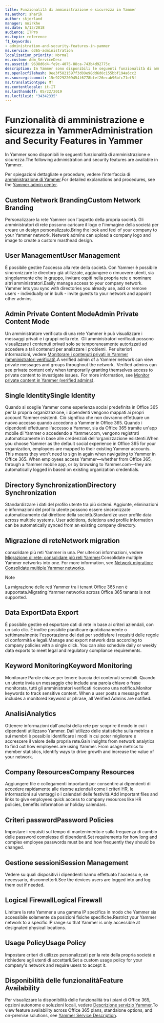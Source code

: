 ```yaml
---
title: Funzionalità di amministrazione e sicurezza in Yammer
ms.author: sharik
author: skjerland
manager: mnirkhe
ms.date: 6/13/2018
audience: ITPro
ms.topic: reference
f1_keywords:
- administration-and-security-features-in-yammer
ms.service: o365-administration
localization_priority: Normal
ms.custom: Adm_ServiceDesc
ms.assetid: 9638d6d4-fe9c-4075-88ca-743b4d92775c
description: In Yammer sono disponibili le seguenti funzionalità di amministrazione e sicurezza.
ms.openlocfilehash: 9ee3f5821597f3d09e98dd6d0c155bbf194a6cc2
ms.sourcegitcommit: 15e92292209454f6778bfef26ecab96bfc71ef5f
ms.translationtype: MT
ms.contentlocale: it-IT
ms.lasthandoff: 05/22/2019
ms.locfileid: "34342335"
---
```

# <a name="administration-and-security-features-in-yammer"></a><span data-ttu-id="67340-103">Funzionalità di amministrazione e sicurezza in Yammer</span><span class="sxs-lookup"><span data-stu-id="67340-103">Administration and Security Features in Yammer</span></span>

<span data-ttu-id="67340-104">In Yammer sono disponibili le seguenti funzionalità di amministrazione e sicurezza.</span><span class="sxs-lookup"><span data-stu-id="67340-104">The following administration and security features are available in Yammer.</span></span>
  
<span data-ttu-id="67340-105">Per spiegazioni dettagliate e procedure, vedere l'interfaccia di [amministrazione di Yammer](https://go.microsoft.com/fwlink/?LinkId=869688).</span><span class="sxs-lookup"><span data-stu-id="67340-105">For detailed explanations and procedures, see the [Yammer admin center](https://go.microsoft.com/fwlink/?LinkId=869688).</span></span>
  
## <a name="custom-network-branding"></a><span data-ttu-id="67340-106">Custom Network Branding</span><span class="sxs-lookup"><span data-stu-id="67340-106">Custom Network Branding</span></span>
<span data-ttu-id="67340-107"><a name="bkmk_CustomNetworkBranding"> </a></span><span class="sxs-lookup"><span data-stu-id="67340-107"></span></span>

<span data-ttu-id="67340-p101">Personalizzare la rete Yammer con l'aspetto della propria società. Gli amministratori di rete possono caricare il logo e l'immagine della società per creare un design personalizzato.</span><span class="sxs-lookup"><span data-stu-id="67340-p101">Bring the look and feel of your company to your Yammer network. Network admins can upload a company logo and image to create a custom masthead design.</span></span>
  
## <a name="user-management"></a><span data-ttu-id="67340-110">User Management</span><span class="sxs-lookup"><span data-stu-id="67340-110">User Management</span></span>
<span data-ttu-id="67340-111"><a name="bkmk_UserManagement"> </a></span><span class="sxs-lookup"><span data-stu-id="67340-111"></span></span>

<span data-ttu-id="67340-p102">È possibile gestire l'accesso alla rete della società. Con Yammer è possibile sincronizzare le directory già utilizzate, aggiungere o rimuovere utenti, sia singolarmente che in gruppo, invitare ospiti nella propria rete e nominare altri amministratori.</span><span class="sxs-lookup"><span data-stu-id="67340-p102">Easily manage access to your company network. Yammer lets you sync with directories you already use, add or remove users - individually or in bulk - invite guests to your network and appoint other admins.</span></span>
  
## <a name="admin-private-content-mode"></a><span data-ttu-id="67340-114">Admin Private Content Mode</span><span class="sxs-lookup"><span data-stu-id="67340-114">Admin Private Content Mode</span></span>
<span data-ttu-id="67340-115"><a name="bkmk_AdminPrivate"> </a></span><span class="sxs-lookup"><span data-stu-id="67340-115"></span></span>

<span data-ttu-id="67340-p103">Un amministratore verificato di una rete Yammer è può visualizzare i messaggi privati e i gruppi nella rete.  Gli amministratori verificati possono visualizzare i contenuti privati solo se temporaneamente autorizzati ad accedere a tali contenuti per analizzare i problemi.  Per ulteriori informazioni, vedere [Monitorare i contenuti privati in Yammer (amministratori verificati)](https://go.microsoft.com/fwlink/?LinkId=627479).</span><span class="sxs-lookup"><span data-stu-id="67340-p103">A verified admin of a Yammer network can view private messages and groups throughout the network.  Verified admins can see private content only when temporarily granting themselves access to private content to investigate issues.  For more information, see [Monitor private content in Yammer (verified admins)](https://go.microsoft.com/fwlink/?LinkId=627479).</span></span>
  
## <a name="single-identity"></a><span data-ttu-id="67340-119">Single Identity</span><span class="sxs-lookup"><span data-stu-id="67340-119">Single Identity</span></span>
<span data-ttu-id="67340-120"><a name="bkmk_o365_user_mapping"> </a></span><span class="sxs-lookup"><span data-stu-id="67340-120"></span></span>

<span data-ttu-id="67340-p104">Quando si sceglie Yammer come esperienza social predefinita in Office 365 per la propria organizzazione, i dipendenti vengono mappati ai propri account Yammer esistenti. Ciò significa che non dovranno effettuare un nuovo accesso quando accedono a Yammer in Office 365. Quando i dipendenti effettuano l'accesso a Yammer, sia da Office 365 tramite un'app mobile di Yammer o accedendo a Yammer.com, vengono registrati automaticamente in base alle credenziali dell'organizzazione esistenti.</span><span class="sxs-lookup"><span data-stu-id="67340-p104">When you choose Yammer as the default social experience in Office 365 for your organization, employees are mapped to their existing Yammer accounts. This means they won't need to sign in again when navigating to Yammer in Office 365. When employees access Yammer—whether from Office 365, through a Yammer mobile app, or by browsing to Yammer.com—they are automatically logged in based on existing organization credentials.</span></span>
  
## <a name="directory-synchronization"></a><span data-ttu-id="67340-124">Directory Synchronization</span><span class="sxs-lookup"><span data-stu-id="67340-124">Directory Synchronization</span></span>
<span data-ttu-id="67340-125"><a name="bkmk_DirectorySynchronization"> </a></span><span class="sxs-lookup"><span data-stu-id="67340-125"></span></span>

<span data-ttu-id="67340-p105">Standardizzare i dati del profilo utente tra più sistemi. Aggiunte, eliminazioni e informazioni del profilo utente possono essere sincronizzate automaticamente dal direttore della società.</span><span class="sxs-lookup"><span data-stu-id="67340-p105">Standardize user profile data across multiple systems. User additions, deletions and profile information can be automatically synced from an existing company directory.</span></span>
  
## <a name="network-migration"></a><span data-ttu-id="67340-128">Migrazione di rete</span><span class="sxs-lookup"><span data-stu-id="67340-128">Network migration</span></span>
<span data-ttu-id="67340-129"><a name="bkmk_NetworkMigration"> </a></span><span class="sxs-lookup"><span data-stu-id="67340-129"></span></span>

<span data-ttu-id="67340-p106">consolidare più reti Yammer in una. Per ulteriori informazioni, vedere [Migrazione di rete: consolidare più reti Yammer](https://go.microsoft.com/fwlink/?LinkID=617488).</span><span class="sxs-lookup"><span data-stu-id="67340-p106">Consolidate multiple Yammer networks into one. For more information, see [Network migration: Consolidate multiple Yammer networks](https://go.microsoft.com/fwlink/?LinkID=617488).</span></span>
  
> [!NOTE]
> <span data-ttu-id="67340-132">La migrazione delle reti Yammer tra i tenant Office 365 non è supportata.</span><span class="sxs-lookup"><span data-stu-id="67340-132">Migrating Yammer networks across Office 365 tenants is not supported.</span></span> 
  
## <a name="data-export"></a><span data-ttu-id="67340-133">Data Export</span><span class="sxs-lookup"><span data-stu-id="67340-133">Data Export</span></span>
<span data-ttu-id="67340-134"><a name="bkmk_DataExport"> </a></span><span class="sxs-lookup"><span data-stu-id="67340-134"></span></span>

<span data-ttu-id="67340-p107">È possibile gestire ed esportare dati di rete in base ai criteri aziendali, con un solo clic. È inoltre possibile pianificare quotidianamente o settimanalmente l'esportazione dei dati per soddisfare i requisiti delle regole di conformità e legali.</span><span class="sxs-lookup"><span data-stu-id="67340-p107">Manage and export network data according to company policies with a single click. You can also schedule daily or weekly data exports to meet legal and regulatory compliance requirements.</span></span>
  
## <a name="keyword-monitoring"></a><span data-ttu-id="67340-137">Keyword Monitoring</span><span class="sxs-lookup"><span data-stu-id="67340-137">Keyword Monitoring</span></span>
<span data-ttu-id="67340-138"><a name="bkmk_KeywordMonitoring"> </a></span><span class="sxs-lookup"><span data-stu-id="67340-138"></span></span>

<span data-ttu-id="67340-p108">Monitorare Parole chiave per tenere traccia dei contenuti sensibili. Quando un utente invia un messaggio che include una parola chiave o frase monitorata, tutti gli amministratori verificati ricevono una notifica.</span><span class="sxs-lookup"><span data-stu-id="67340-p108">Monitor keywords to track sensitive content. When a user posts a message that includes a monitored keyword or phrase, all Verified Admins are notified.</span></span>
  
## <a name="analytics"></a><span data-ttu-id="67340-141">Analisi</span><span class="sxs-lookup"><span data-stu-id="67340-141">Analytics</span></span>
<span data-ttu-id="67340-142"><a name="bkmk_Analytics"> </a></span><span class="sxs-lookup"><span data-stu-id="67340-142"></span></span>

<span data-ttu-id="67340-p109">Ottenere informazioni dall'analisi della rete per scoprire il modo in cui i dipendenti utilizzano Yammer. Dall'utilizzo delle statistiche sulla metrica e sui membri è possibile identificare i modi in cui poter migliorare e accrescere il valore della propria rete.</span><span class="sxs-lookup"><span data-stu-id="67340-p109">Gain insights from network analytics to find out how employees are using Yammer. From usage metrics to member statistics, identify ways to drive growth and increase the value of your network.</span></span>
  
## <a name="company-resources"></a><span data-ttu-id="67340-145">Company Resources</span><span class="sxs-lookup"><span data-stu-id="67340-145">Company Resources</span></span>
<span data-ttu-id="67340-146"><a name="bkmk_CompanyResources"> </a></span><span class="sxs-lookup"><span data-stu-id="67340-146"></span></span>

<span data-ttu-id="67340-147">Aggiungere file e collegamenti importanti per consentire ai dipendenti di accedere rapidamente alle risorse aziendali come i criteri HR, le informazioni sui vantaggi o i calendari delle festività.</span><span class="sxs-lookup"><span data-stu-id="67340-147">Add important files and links to give employees quick access to company resources like HR policies, benefits information or holiday calendars.</span></span>
  
## <a name="password-policies"></a><span data-ttu-id="67340-148">Criteri password</span><span class="sxs-lookup"><span data-stu-id="67340-148">Password Policies</span></span>
<span data-ttu-id="67340-149"><a name="bkmk_PasswordPolicies"> </a></span><span class="sxs-lookup"><span data-stu-id="67340-149"></span></span>

<span data-ttu-id="67340-150">Impostare i requisiti sul tempo di mantenimento e sulla frequenza di cambio delle password complesse di dipendenti.</span><span class="sxs-lookup"><span data-stu-id="67340-150">Set requirements for how long and complex employee passwords must be and how frequently they should be changed.</span></span>
  
## <a name="session-management"></a><span data-ttu-id="67340-151">Gestione sessioni</span><span class="sxs-lookup"><span data-stu-id="67340-151">Session Management</span></span>
<span data-ttu-id="67340-152"><a name="bkmk_SessionManagement"> </a></span><span class="sxs-lookup"><span data-stu-id="67340-152"></span></span>

<span data-ttu-id="67340-153">Vedere su quali dispositivi i dipendenti hanno effettuato l'accesso e, se necessario, disconnetterli.</span><span class="sxs-lookup"><span data-stu-id="67340-153">See the devices users are logged into and log them out if needed.</span></span>
  
## <a name="logical-firewall"></a><span data-ttu-id="67340-154">Logical Firewall</span><span class="sxs-lookup"><span data-stu-id="67340-154">Logical Firewall</span></span>
<span data-ttu-id="67340-155"><a name="bkmk_LogicalFirewall"> </a></span><span class="sxs-lookup"><span data-stu-id="67340-155"></span></span>

<span data-ttu-id="67340-156">Limitare la rete Yammer a una gamma IP specifica in modo che Yammer sia accessibile solamente da posizioni fisiche specifiche.</span><span class="sxs-lookup"><span data-stu-id="67340-156">Restrict your Yammer network to a specific IP range so that Yammer is only accessible at designated physical locations.</span></span>
  
## <a name="usage-policy"></a><span data-ttu-id="67340-157">Usage Policy</span><span class="sxs-lookup"><span data-stu-id="67340-157">Usage Policy</span></span>
<span data-ttu-id="67340-158"><a name="bkmk_UsagePolicy"> </a></span><span class="sxs-lookup"><span data-stu-id="67340-158"></span></span>

<span data-ttu-id="67340-159">Impostare criteri di utilizzo personalizzati per la rete della propria società e richiedere agli utenti di accettarli.</span><span class="sxs-lookup"><span data-stu-id="67340-159">Set a custom usage policy for your company's network and require users to accept it.</span></span>
  
## <a name="feature-availability"></a><span data-ttu-id="67340-160">Disponibilità delle funzionalità</span><span class="sxs-lookup"><span data-stu-id="67340-160">Feature Availability</span></span>
<span data-ttu-id="67340-161"><a name="bkmk_UsagePolicy"> </a></span><span class="sxs-lookup"><span data-stu-id="67340-161"></span></span>

<span data-ttu-id="67340-162">Per visualizzare la disponibilità delle funzionalità tra i piani di Office 365, opzioni autonome e soluzioni locali, vedere [Descrizione servizio Yammer](yammer-service-description.md).</span><span class="sxs-lookup"><span data-stu-id="67340-162">To view feature availability across Office 365 plans, standalone options, and on-premise solutions, see [Yammer Service Description](yammer-service-description.md).</span></span>
  

